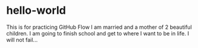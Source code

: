 # hello-world
This is for practicing GitHub Flow
I am married and a mother of 2 beautiful children. I am going to finish school and get to where I want to be in life. I will not fail...
